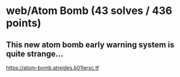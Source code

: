 # web/Atom Bomb (43 solves / 436 points)
## This new atom bomb early warning system is quite strange...

https://atom-bomb.atreides.b01lersc.tf
